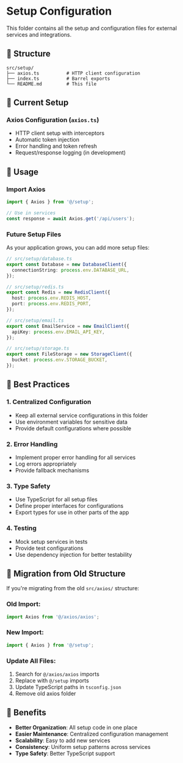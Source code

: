 # Setup Configuration

This folder contains all the setup and configuration files for external services and integrations.

## 📁 **Structure**

```
src/setup/
├── axios.ts          # HTTP client configuration
├── index.ts          # Barrel exports
└── README.md         # This file
```

## 🔧 **Current Setup**

### **Axios Configuration (`axios.ts`)**

- HTTP client setup with interceptors
- Automatic token injection
- Error handling and token refresh
- Request/response logging (in development)

## 🚀 **Usage**

### **Import Axios**

```typescript
import { Axios } from '@/setup';

// Use in services
const response = await Axios.get('/api/users');
```

### **Future Setup Files**

As your application grows, you can add more setup files:

```typescript
// src/setup/database.ts
export const Database = new DatabaseClient({
  connectionString: process.env.DATABASE_URL,
});

// src/setup/redis.ts
export const Redis = new RedisClient({
  host: process.env.REDIS_HOST,
  port: process.env.REDIS_PORT,
});

// src/setup/email.ts
export const EmailService = new EmailClient({
  apiKey: process.env.EMAIL_API_KEY,
});

// src/setup/storage.ts
export const FileStorage = new StorageClient({
  bucket: process.env.STORAGE_BUCKET,
});
```

## 📝 **Best Practices**

### **1. Centralized Configuration**

- Keep all external service configurations in this folder
- Use environment variables for sensitive data
- Provide default configurations where possible

### **2. Error Handling**

- Implement proper error handling for all services
- Log errors appropriately
- Provide fallback mechanisms

### **3. Type Safety**

- Use TypeScript for all setup files
- Define proper interfaces for configurations
- Export types for use in other parts of the app

### **4. Testing**

- Mock setup services in tests
- Provide test configurations
- Use dependency injection for better testability

## 🔄 **Migration from Old Structure**

If you're migrating from the old `src/axios/` structure:

### **Old Import:**

```typescript
import Axios from '@/axios/axios';
```

### **New Import:**

```typescript
import { Axios } from '@/setup';
```

### **Update All Files:**

1. Search for `@/axios/axios` imports
2. Replace with `@/setup` imports
3. Update TypeScript paths in `tsconfig.json`
4. Remove old axios folder

## 🎯 **Benefits**

- **Better Organization**: All setup code in one place
- **Easier Maintenance**: Centralized configuration management
- **Scalability**: Easy to add new services
- **Consistency**: Uniform setup patterns across services
- **Type Safety**: Better TypeScript support
